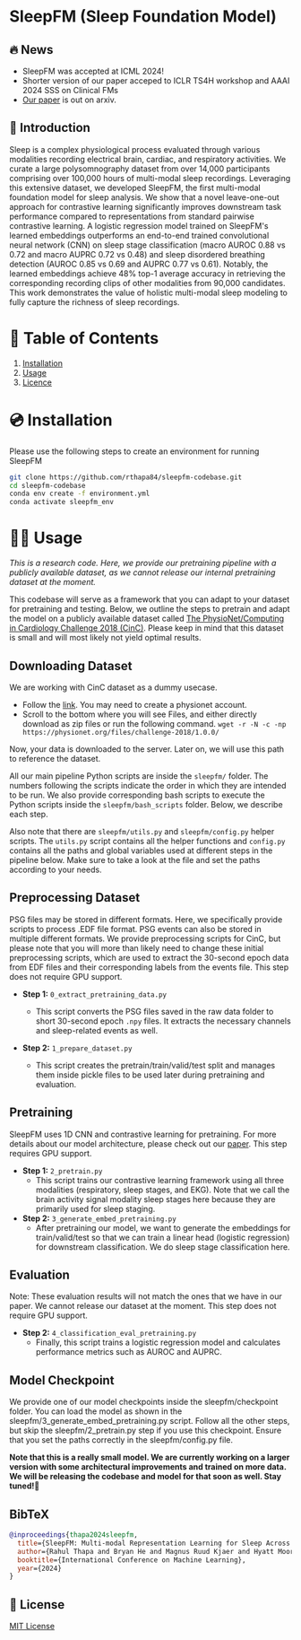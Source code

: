 # SleepFM (Sleep Foundation Model)

## 🔥 News
- SleepFM was accepted at ICML 2024!
- Shorter version of our paper acceped to ICLR TS4H workshop and AAAI 2024 SSS on Clinical FMs
- [Our paper](https://arxiv.org/abs/2405.17766v1) is out on arxiv.

## 📖 Introduction
Sleep is a complex physiological process evaluated through various modalities recording electrical brain, cardiac, and respiratory activities. We curate a large polysomnography dataset from over 14,000 participants comprising over 100,000 hours of multi-modal sleep recordings. Leveraging this extensive dataset, we developed SleepFM, the first multi-modal foundation model for sleep analysis. We show that a novel leave-one-out approach for contrastive learning significantly improves downstream task performance compared to representations from standard pairwise contrastive learning. A logistic regression model trained on SleepFM's learned embeddings outperforms an end-to-end trained convolutional neural network (CNN) on sleep stage classification (macro AUROC 0.88 vs 0.72 and macro AUPRC 0.72 vs 0.48) and sleep disordered breathing detection (AUROC 0.85 vs 0.69 and AUPRC 0.77 vs 0.61).  Notably, the learned embeddings achieve 48% top-1 average accuracy in retrieving the corresponding recording clips of other modalities from 90,000 candidates. This work demonstrates the value of holistic multi-modal sleep modeling to fully capture the richness of sleep recordings.


# 📖 Table of Contents
1. [Installation](#installation)
2. [Usage](#usage)
3. [Licence](#license)

<a name="installation"/>

# 💿 Installation

Please use the following steps to create an environment for running SleepFM

```bash
git clone https://github.com/rthapa84/sleepfm-codebase.git
cd sleepfm-codebase
conda env create -f environment.yml
conda activate sleepfm_env
```

<a name="usage"/>

# 👩‍💻 Usage

*This is a research code. Here, we provide our pretraining pipeline with a publicly available dataset, as we cannot release our internal pretraining dataset at the moment.*

This codebase will serve as a framework that you can adapt to your dataset for pretraining and testing. Below, we outline the steps to pretrain and adapt the model on a publicly available dataset called [The PhysioNet/Computing in Cardiology Challenge 2018 (CinC)](https://physionet.org/content/challenge-2018/1.0.0/test/#files-panel). Please keep in mind that this dataset is small and will most likely not yield optimal results.

## Downloading Dataset

We are working with CinC dataset as a dummy usecase. 

- Follow the [link](https://physionet.org/content/challenge-2018/1.0.0/test/#files-panel). You may need to create a physionet account. 
- Scroll to the bottom where you will see Files, and either directly download as zip files or run the following command. `wget -r -N -c -np https://physionet.org/files/challenge-2018/1.0.0/`

Now, your data is downloaded to the server. Later on, we will use this path to reference the dataset.

All our main pipeline Python scripts are inside the `sleepfm/` folder. The numbers following the scripts indicate the order in which they are intended to be run. We also provide corresponding bash scripts to execute the Python scripts inside the `sleepfm/bash_scripts` folder. Below, we describe each step.

Also note that there are `sleepfm/utils.py` and `sleepfm/config.py` helper scripts. The `utils.py` script contains all the helper functions and `config.py` contains all the paths and global variables used at different steps in the pipeline below. Make sure to take a look at the file and set the paths according to your needs. 

## Preprocessing Dataset

PSG files may be stored in different formats. Here, we specifically provide scripts to process .EDF file format. PSG events can also be stored in multiple different formats. We provide preprocessing scripts for CinC, but please note that you will more than likely need to change these initial preprocessing scripts, which are used to extract the 30-second epoch data from EDF files and their corresponding labels from the events file. This step does not require GPU support. 

- **Step 1:** `0_extract_pretraining_data.py`
  - This script converts the PSG files saved in the raw data folder to short 30-second epoch `.npy` files. It extracts the necessary channels and sleep-related events as well. 

- **Step 2:** `1_prepare_dataset.py`
  - This script creates the pretrain/train/valid/test split and manages them inside pickle files to be used later during pretraining and evaluation. 

## Pretraining

SleepFM uses 1D CNN and contrastive learning for pretraining. For more details about our model architecture, please check out our [paper](https://arxiv.org/abs/2405.17766v1). This step requires GPU support. 

- **Step 1:** `2_pretrain.py`
  - This script trains our contrastive learning framework using all three modalities (respiratory, sleep stages, and EKG). Note that we call the brain activity signal modality sleep stages here because they are primarily used for sleep staging. 
- **Step 2:** `3_generate_embed_pretraining.py`
  - After pretraining our model, we want to generate the embeddings for train/valid/test so that we can train a linear head (logistic regression) for downstream classification. We do sleep stage classification here. 

## Evaluation

Note: These evaluation results will not match the ones that we have in our paper. We cannot release our dataset at the moment. This step does not require GPU support. 

- **Step 2:** `4_classification_eval_pretraining.py`
  - Finally, this script trains a logistic regression model and calculates performance metrics such as AUROC and AUPRC.


## Model Checkpoint

We provide one of our model checkpoints inside the sleepfm/checkpoint folder. You can load the model as shown in the sleepfm/3_generate_embed_pretraining.py script. Follow all the other steps, but skip the sleepfm/2_pretrain.py step if you use this checkpoint. Ensure that you set the paths correctly in the sleepfm/config.py file.

**Note that this is a really small model. We are currently working on a larger version with some architectural improvements and trained on more data. We will be releasing the codebase and model for that soon as well. Stay tuned!👀**

## BibTeX

```bibtex
@inproceedings{thapa2024sleepfm,
  title={SleepFM: Multi-modal Representation Learning for Sleep Across Brain Activity, ECG and Respiratory Signals},
  author={Rahul Thapa and Bryan He and Magnus Ruud Kjaer and Hyatt Moore and Gauri Ganjoo and Emmanuel Mignot and James Zou},
  booktitle={International Conference on Machine Learning},
  year={2024}
}
```

## 🪪 License

[MIT License](LICENSE)
